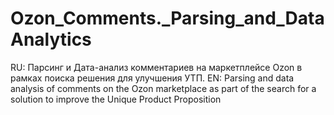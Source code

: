 # Ozon_Comments._Parsing_and_DataAnalytics
RU: Парсинг и Дата-анализ комментариев на маркетплейсе Ozon в рамках поиска решения для улучшения УТП.  EN: Parsing and data analysis of comments on the Ozon marketplace as part of the search for a solution to improve the Unique Product Proposition
